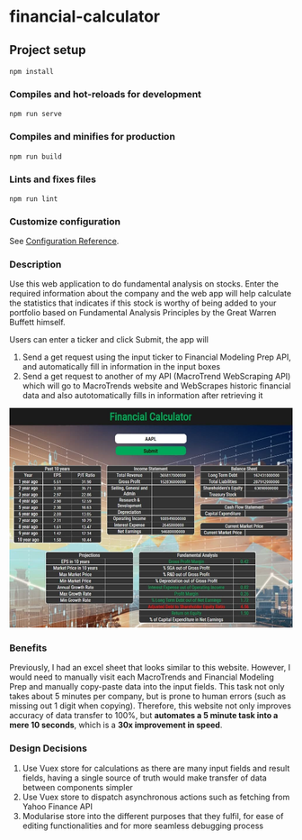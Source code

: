 # financial-calculator

## Project setup
```
npm install
```

### Compiles and hot-reloads for development
```
npm run serve
```

### Compiles and minifies for production
```
npm run build
```

### Lints and fixes files
```
npm run lint
```

### Customize configuration
See [Configuration Reference](https://cli.vuejs.org/config/).

### Description
Use this web application to do fundamental analysis on stocks. Enter the required information about the company and the web app will help calculate the statistics that indicates if this stock is worthy of being added to your portfolio based on Fundamental Analysis Principles by the Great Warren Buffett himself.

Users can enter a ticker and click Submit, the app will

1. Send a get request using the input ticker to Financial Modeling Prep API, and automatically fill in information in the input boxes
2. Send a get request to another of my API (MacroTrend WebScraping API) which will go to MacroTrends website and WebScrapes historic financial data and also autotomatically fills in information after retrieving it

![Screenshot of website](src/assets/BasicWebsite.jpg)

### Benefits
Previously, I had an excel sheet that looks similar to this website. However, I would need to manually visit each MacroTrends and Financial Modeling Prep and manually copy-paste data into the input fields. This task not only takes about 5 minutes per company, but is prone to human errors (such as missing out 1 digit when copying). Therefore, this website not only improves accuracy of data transfer to 100%, but **automates a 5 minute task into a mere 10 seconds**, which is a **30x improvement in speed**.


### Design Decisions
1. Use Vuex store for calculations as there are many input fields and result fields, having a single source of truth would make transfer of data between components simpler
2. Use Vuex store to dispatch asynchronous actions such as fetching from Yahoo Finance API
3. Modularise store into the different purposes that they fulfil, for ease of editing functionalities and for more seamless debugging process
